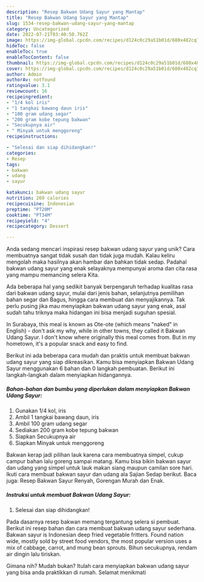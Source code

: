 ```yaml
---
description: "Resep Bakwan Udang Sayur yang Mantap"
title: "Resep Bakwan Udang Sayur yang Mantap"
slug: 1534-resep-bakwan-udang-sayur-yang-mantap
category: Uncategorized
date: 2022-07-21T03:40:50.762Z
image: https://img-global.cpcdn.com/recipes/d124c0c29a51b01d/680x482cq70/bakwan-udang-sayur-foto-resep-utama.jpg
hideToc: false
enableToc: true
enableTocContent: false
thumbnail: https://img-global.cpcdn.com/recipes/d124c0c29a51b01d/680x482cq70/bakwan-udang-sayur-foto-resep-utama.jpg
cover: https://img-global.cpcdn.com/recipes/d124c0c29a51b01d/680x482cq70/bakwan-udang-sayur-foto-resep-utama.jpg
author: Admin
authorAv: notfound
ratingvalue: 3.1
reviewcount: 16
recipeingredient:
- "1/4 kol iris"
- "1 tangkai bawang daun iris"
- "100 gram udang segar"
- "200 gram kobe tepung bakwan"
- "Secukupnya air"
- " Minyak untuk menggoreng"
recipeinstructions:

- "Selesai dan siap dihidangkan!"
categories:
- Resep
tags:
- bakwan
- udang
- sayur

katakunci: bakwan udang sayur 
nutrition: 269 calories
recipecuisine: Indonesian
preptime: "PT20M"
cooktime: "PT34M"
recipeyield: "4"
recipecategory: Dessert

---
```





Anda sedang mencari inspirasi resep bakwan udang sayur yang unik? Cara membuatnya sangat tidak susah dan tidak juga mudah. Kalau keliru mengolah maka hasilnya akan hambar dan bahkan tidak sedap. Padahal bakwan udang sayur yang enak selayaknya mempunyai aroma dan cita rasa yang mampu memancing selera Kita.





Ada beberapa hal yang sedikit banyak berpengaruh terhadap kualitas rasa dari bakwan udang sayur, mulai dari jenis bahan, selanjutnya pemilihan bahan segar dan Bagus, hingga cara membuat dan menyajikannya. Tak perlu pusing jika mau menyiapkan bakwan udang sayur yang enak,      asal sudah tahu triknya maka hidangan ini bisa menjadi suguhan spesial.














In Surabaya, this meal is known as Ote-ote (which means &#34;naked&#34; in English) - don&#39;t ask my why, while in other towns, they called it Bakwan Udang Sayur. I don&#39;t know where originally this meal comes from. But in my hometown, it&#39;s a popular snack and easy to find.






Berikut ini ada beberapa cara mudah dan praktis untuk membuat bakwan udang sayur yang siap dikreasikan. Kamu bisa menyiapkan Bakwan Udang Sayur menggunakan 6 bahan dan 0 langkah pembuatan. Berikut ini langkah-langkah dalam menyiapkan hidangannya.

<!--inarticleads1-->

##### Bahan-bahan dan bumbu yang diperlukan dalam menyiapkan Bakwan Udang Sayur:

1. Gunakan 1/4 kol, iris
1. Ambil 1 tangkai bawang daun, iris
1. Ambil 100 gram udang segar
1. Sediakan 200 gram kobe tepung bakwan
1. Siapkan Secukupnya air
1. Siapkan  Minyak untuk menggoreng


Bakwan kerap jadi pilihan lauk karena cara membuatnya simpel, cukup campur bahan lalu goreng sampai matang. Kamu bisa bikin bakwan sayur dan udang yang simpel untuk lauk makan siang maupun camilan sore hari. Ikuti cara membuat bakwan sayur dan udang ala Sajian Sedap berikut. Baca juga: Resep Bakwan Sayur Renyah, Gorengan Murah dan Enak. 

<!--inarticleads2-->

##### Instruksi untuk membuat Bakwan Udang Sayur:


1. Selesai dan siap dihidangkan!

Pada dasarnya resep bakwan memang tergantung selera si pembuat. Berikut ini resep bahan dan cara membuat bakwan udang sayur sederhana. Bakwan sayur is Indonesian deep fried vegetable fritters. Found nation wide, mostly sold by street food vendors, the most popular version uses a mix of cabbage, carrot, and mung bean sprouts. Bihun secukupnya, rendam air dingin lalu tiriskan. 

Gimana nih? Mudah bukan? Itulah cara menyiapkan bakwan udang sayur yang bisa anda praktikkan di rumah. Selamat menikmati
